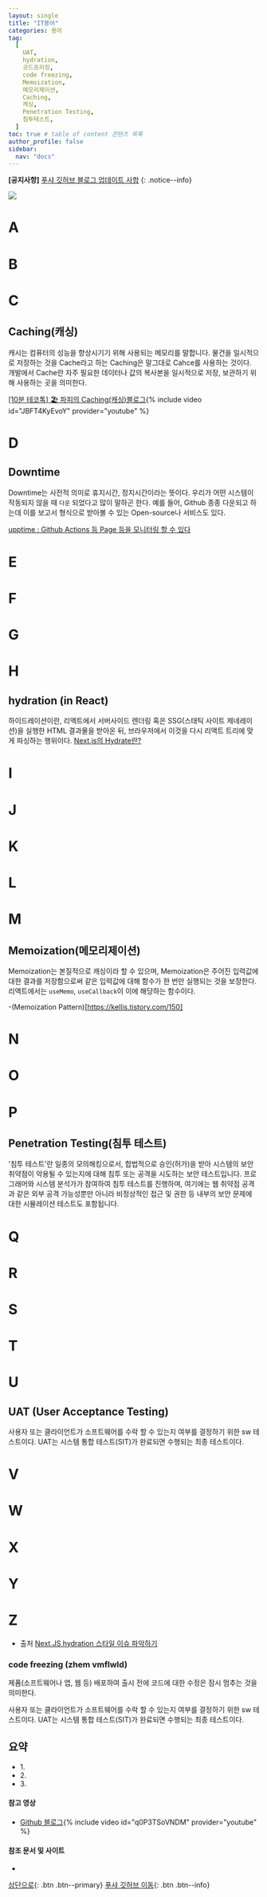```yaml
---
layout: single
title: "IT용어"
categories: 용어
tag:
  [
    UAT,
    hydration,
    코드프리징,
    code freezing,
    Memoization,
    메모리제이션,
    Caching,
    캐싱,
    Penetration Testing,
    침투테스트,
  ]
toc: true # table of content 콘텐츠 목록
author_profile: false
sidebar:
  nav: "docs"
---
```


**[공지사항]** [푸샤 깃허브 블로그 업데이트 사항](https://github.com/de24world/de24world.github.io)
{: .notice--info}

<img src="/assets/images/CLS/width_height.gif" />

# A

# B

# C

## Caching(캐싱)

캐시는 컴퓨터의 성능을 향상시기기 위해 사용되는 메모리를 말합니다. 물건을 일시적으로 저장하는 것을 Cache라고 하는 Caching은 말그대로 Cahce를 사용하는 것이다. 개발에서 Cache란 자주 필요한 데이터나 값의 복사본을 일시적으로 저장, 보관하기 위해 사용하는 곳을 의미한다.

[[10분 테코톡] 🏖 파피의 Caching(캐싱)블로그](https://youtu.be/JBFT4KyEvoY){% include video id="JBFT4KyEvoY" provider="youtube" %}

# D

## Downtime

Downtime는 사전적 의미로 휴지시간, 정지시간이라는 뜻이다. 우리가 어떤 시스템이 작동되지 않을 때 `다운` 되었다고 많이 말하곤 한다. 예를 들어, Github 종종 다운되고 하는데 이를 보고서 형식으로 받아볼 수 있는 Open-source나 서비스도 있다.

[upptime : Github Actions 등 Page 등을 모니터링 할 수 있다](https://github.com/upptime/upptime)

# E

# F

# G

# H

## hydration (in React)

하이드레이션이란, 리엑트에서 서버사이드 렌더링 혹은 SSG(스태틱 사이트 제네레이션)을 실행한 HTML 결과물을 받아온 뒤, 브라우저에서 이것을 다시 리액트 트리에 맞게 파싱하는 행위이다.
[Next.js의 Hydrate란?](https://helloinyong.tistory.com/315)

# I

# J

# K

# L

# M

## Memoization(메모리제이션)

Memoization는 본질적으로 캐싱이라 할 수 있으며, Memoization은 주어진 입력값에 대한 결과를 저장함으로써 같은 입력값에 대해 함수가 한 번만 실행되는 것을 보장한다. 리액트에서는 `useMemo`, `useCallback`이 이에 해당하는 함수이다.

-(Memoization Pattern)[https://kellis.tistory.com/150]

# N

# O

# P

## Penetration Testing(침투 테스트)

'침투 테스트'란 일종의 모의해킹으로서, 합법적으로 승인(허가)을 받아 시스템의 보안 취약점이 악용될 수 있는지에 대해 침투 또는 공격을 시도하는 보안 테스트입니다. 프로그래머와 시스템 분석가가 참여하여 침투 테스트를 진행하며, 여기에는 웹 취약점 공격과 같은 외부 공격 가능성뿐만 아니라 비정상적인 접근 및 권한 등 내부의 보안 문제에 대한 시뮬레이션 테스트도 포함됩니다.

# Q

# R

# S

# T

# U

## UAT (User Acceptance Testing)

사용자 또는 클라이언트가 소프트웨어를 수락 할 수 있는지 여부를 결정하기 위한 sw 테스트이다. UAT는 시스템 통합 테스트(SIT)가 완료되면 수행되는 최종 테스트이다.

# V

# W

# X

# Y

# Z

- 출처 [Next.JS hydration 스타일 이슈 파악하기](https://fourwingsy.medium.com/next-js-hydration-%EC%8A%A4%ED%83%80%EC%9D%BC-%EC%9D%B4%EC%8A%88-%ED%94%BC%ED%95%B4%EA%B0%80%EA%B8%B0-988ce0d939e7)

### code freezing (zhem vmflwld)

제품(소프트웨어나 앱, 웹 등) 배포하여 출시 전에 코드에 대한 수정은 잠시 멈추는 것을 의미한다.

사용자 또는 클라이언트가 소프트웨어를 수락 할 수 있는지 여부를 결정하기 위한 sw 테스트이다. UAT는 시스템 통합 테스트(SIT)가 완료되면 수행되는 최종 테스트이다.

<div class="notice--success">
<h2>요약</h2>
<ul>
  <li>1. </li>
  <li>2. </li>
  <li>3. </li>
</ul>
</div>

#### 참고 영상

- [Github 블로그](https://youtu.be/q0P3TSoVNDM){% include video id="q0P3TSoVNDM" provider="youtube" %}

#### 참조 문서 및 사이트

- []()

[상단으로](#svg-란){: .btn .btn--primary}
[푸샤 깃허브 이동](https://github.com/de24world){: .btn .btn--info}
